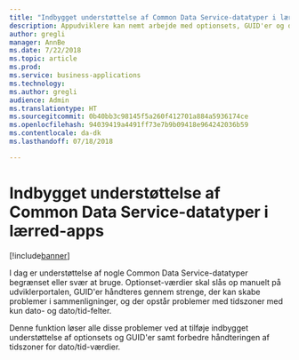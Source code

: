 ```yaml
---
title: "Indbygget understøttelse af Common Data Service-datatyper i lærred-apps"
description: Appudviklere kan nemt arbejde med optionsets, GUID'er og datatyper som kun dato og kun dato uden tidszone
author: gregli
manager: AnnBe
ms.date: 7/22/2018
ms.topic: article
ms.prod: 
ms.service: business-applications
ms.technology: 
ms.author: gregli
audience: Admin
ms.translationtype: HT
ms.sourcegitcommit: 0b40bb3c98145f5a260f412701a884a5936174ce
ms.openlocfilehash: 94039419a4491ff73e7b9b09418e964242036b59
ms.contentlocale: da-dk
ms.lasthandoff: 07/18/2018

---
```

# <a name="native-support-for-common-data-service-data-types-in-canvas-apps"></a>Indbygget understøttelse af Common Data Service-datatyper i lærred-apps


[!include[banner](../../includes/banner.md)]

I dag er understøttelse af nogle Common Data Service-datatyper begrænset eller svær at bruge. Optionset-værdier skal slås op manuelt på udviklerportalen, GUID'er håndteres gennem strenge, der kan skabe problemer i sammenligninger, og der opstår problemer med tidszoner med kun dato- og dato/tid-felter.

Denne funktion løser alle disse problemer ved at tilføje indbygget understøttelse af optionsets og GUID'er samt forbedre håndteringen af tidszoner for dato/tid-værdier.


